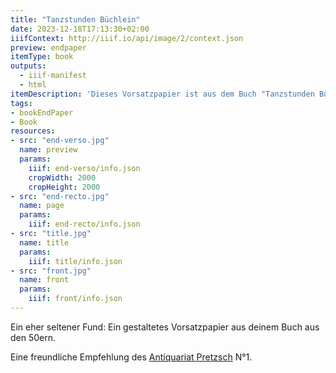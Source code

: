```yaml
---
title: "Tanzstunden Büchlein"
date: 2023-12-18T17:13:30+02:00
iiifContext: http://iiif.io/api/image/2/context.json
preview: endpaper
itemType: book
outputs:
  - iiif-manifest
  - html
itemDescription: 'Dieses Vorsatzpapier ist aus dem Buch "Tanzstunden Büchlein" von Rosemarie Schittenhelm, erschienen 1955 bei der Franckh''schen Verlagshandlung, Stuttgart. <a class="worldcat" href="http://www.worldcat.org/oclc/73736770">&nbsp;</a>'
tags:
- bookEndPaper
- Book
resources:
- src: "end-verso.jpg"
  name: preview
  params:
    iiif: end-verso/info.json
    cropWidth: 2000
    cropHeight: 2000   
- src: "end-recto.jpg"
  name: page
  params:
    iiif: end-recto/info.json
- src: "title.jpg"
  name: title
  params:
    iiif: title/info.json
- src: "front.jpg"
  name: front
  params:
    iiif: front/info.json
---
```


Ein eher seltener Fund: Ein gestaltetes Vorsatzpapier aus deinem Buch aus den 50ern.<!--more-->
<div class="source">
Eine freundliche Empfehlung des <a target="_blank" href="https://antiquariat-pretzsch.de/">Antiquariat Pretzsch</a> N°1.
</div>

